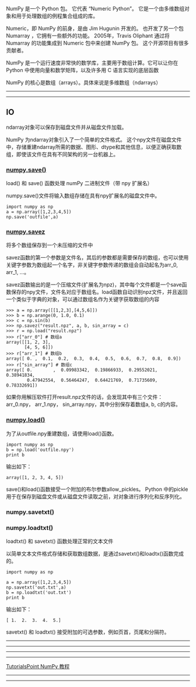 NumPy 是一个 Python 包。 它代表 “Numeric Python”。 它是一个由多维数组对象和用于处理数组的例程集合组成的库。

Numeric，即 NumPy 的前身，是由 Jim Hugunin 开发的。 也开发了另一个包 Numarray ，它拥有一些额外的功能。 2005年，Travis Oliphant 通过将 Numarray 的功能集成到 Numeric 包中来创建 NumPy 包。 这个开源项目有很多贡献者。

NumPy 是一个运行速度非常快的数学库，主要用于数组计算。它可以让你在 Python 中使用向量和数学矩阵，以及许多用 C 语言实现的底层函数

NumPy 的核心是数组（arrays）。具体来说是多维数组（ndarrays）

---

---

IO
---

ndarray对象可以保存到磁盘文件并从磁盘文件加载。

NumPy 为ndarray对象引入了一个简单的文件格式。 这个npy文件在磁盘文件中，存储重建ndarray所需的数据、图形、dtype和其他信息，以便正确获取数组，即使该文件在具有不同架构的另一台机器上。

### [numpy.save()](https://docs.scipy.org/doc/numpy-1.12.0/reference/generated/numpy.save.html#numpy.save)

load() 和 save() 函数处理 numPy 二进制文件（带 npy 扩展名）

numpy.save()文件将输入数组存储在具有npy扩展名的磁盘文件中。

    import numpy as np 
    a = np.array([1,2,3,4,5]) 
    np.save('outfile',a)

### [numpy.savez](https://docs.scipy.org/doc/numpy-1.12.0/reference/generated/numpy.savez.html#numpy.savez)

将多个数组保存到一个未压缩的文件中

savez函数的第一个参数是文件名，其后的参数都是需要保存的数组，也可以使用关键字参数为数组起一个名字，非关键字参数传递的数组会自动起名为arr_0, arr_1, ...。

savez函数输出的是一个压缩文件(扩展名为npz)，其中每个文件都是一个save函数保存的npy文件，文件名对应于数组名。load函数自动识别npz文件，并且返回一个类似于字典的对象，可以通过数组名作为关键字获取数组的内容

    >>> a = np.array([[1,2,3],[4,5,6]])
    >>> b = np.arange(0, 1.0, 0.1)
    >>> c = np.sin(b)
    >>> np.savez("result.npz", a, b, sin_array = c)
    >>> r = np.load("result.npz")
    >>> r["arr_0"] # 数组a
    array([[1, 2, 3],
           [4, 5, 6]])
    >>> r["arr_1"] # 数组b
    array([ 0. ,  0.1,  0.2,  0.3,  0.4,  0.5,  0.6,  0.7,  0.8,  0.9])
    >>> r["sin_array"] # 数组c
    array([ 0.        ,  0.09983342,  0.19866933,  0.29552021,  0.38941834,
            0.47942554,  0.56464247,  0.64421769,  0.71735609,  0.78332691])
        
如果你用解压软件打开result.npz文件的话，会发现其中有三个文件：arr_0.npy， arr_1.npy， sin_array.npy，其中分别保存着数组a, b, c的内容。

### [numpy.load()](https://docs.scipy.org/doc/numpy/reference/generated/numpy.load.html)  
为了从outfile.npy重建数组，请使用load()函数。

    import numpy as np 
    b = np.load('outfile.npy')  
    print b
输出如下：

    array([1, 2, 3, 4, 5])
save()和load()函数接受一个附加的布尔参数allow_pickles。 Python 中的pickle用于在保存到磁盘文件或从磁盘文件读取之前，对对象进行序列化和反序列化。


### numpy.savetxt()

### numpy.loadtxt()

loadtxt() 和 savetxt() 函数处理正常的文本文件

以简单文本文件格式存储和获取数组数据，是通过savetxt()和loadtx()函数完成的。

    import numpy as np 

    a = np.array([1,2,3,4,5]) 
    np.savetxt('out.txt',a) 
    b = np.loadtxt('out.txt')  
    print b

输出如下：

    [ 1.  2.  3.  4.  5.]

savetxt() 和 loadtxt() 接受附加的可选参数，例如页首，页尾和分隔符。

---

---

---

---


[TutorialsPoint NumPy 教程](http://www.jianshu.com/p/57e3c0a92f3a)

---

---
